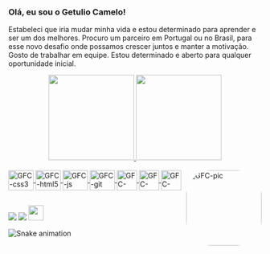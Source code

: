 ### Olá, eu sou o Getulio Camelo!

Estabeleci que iria mudar minha vida e estou determinado para aprender e ser um dos melhores. 
Procuro um parceiro em Portugal ou no Brasil, para esse novo desafio onde possamos crescer juntos e manter a motivação.
Gosto de trabalhar em equipe.
Estou determinado e aberto para qualquer oportunidade inicial.

<div align="center">
  <a href="https://github.com/getuliogfc">
  <img height="170em" src="https://github-readme-stats.vercel.app/api?username=getuliogfc&show_icons=true&theme=highcontrast&include_all_commits=true&count_private=true"/>
  <img height="170em" src="https://github-readme-stats.vercel.app/api/top-langs/?username=getuliogfc&layout=compact&langs_count=7&theme=highcontrast"/>
</div>
<div style="display: inline_block"><br>
 <img align="center" alt="GFC-css3" height="40" width="50" src="https://cdn.jsdelivr.net/gh/devicons/devicon/icons/css3/css3-original-wordmark.svg" />
 <img align="center" alt="GFC-html5" height="40" width="50" src="https://cdn.jsdelivr.net/gh/devicons/devicon/icons/html5/html5-original-wordmark.svg" />
 <img align="center" alt="GFC-js" height="40" width="50" src="https://cdn.jsdelivr.net/gh/devicons/devicon/icons/javascript/javascript-plain.svg" />
 <img align="center" alt="GFC-git" height="40" width="50" src="https://cdn.jsdelivr.net/gh/devicons/devicon/icons/git/git-original.svg" /> 
 <img align="center" alt="GFC-github" height="40" src="https://encrypted-tbn0.gstatic.com/images?q=tbn:ANd9GcRTFSIO_dsJJiOX3Sntwxpw6lUIJKI0ueBlRpcQ3q57xVOw4-bCAQ2eX0v_5v2sf5CIiNA&usqp=CAU" />
 <img align="center" alt="GFC-Notion" height="40" src="https://www.habitosquemudam.com.br/wp-content/uploads/2021/07/notion.png" />
 <img align="center" alt="GFC-OutSystems" height="40" src="https://www.outsystems.com/Forge_CW/_image.aspx/Q8LvY--6WakOw9afDCuuGfL5aewgRNSMjCfB39rbd28=/dev-tools" />
 <img align="right" alt="GFC-pic" height="150" style="border-radius:50px;" src="https://media-exp1.licdn.com/dms/image/D4E35AQH-g8LKGaaxYQ/profile-framedphoto-shrink_200_200/0/1644357105665?e=1646524800&v=beta&t=JOxawt8cBH5gvO7uMvWgQ0lTU36BAKe1Luuo1l77nXw"> 
</div>
   
  ##
 
  <div> 
  <a href = "mailto:getuliocanelo@gmail.com"><img src="https://img.shields.io/badge/-Gmail-%23333?style=for-the-badge&logo=gmail&logoColor=white" target="_blank"></a>
  <a href="https://www.linkedin.com/in/getuliogfc" target="_blank"><img src="https://img.shields.io/badge/-LinkedIn-%230077B5?style=for-the-badge&logo=linkedin&logoColor=white" target="_blank"></a> 
    <a href = "https://www.outsystems.com/profile/xddkyzfqqy/"><img height="30" src="https://user-images.githubusercontent.com/11576697/156858815-3b2e3a83-a1f1-4edd-92dd-849d215f5d74.PNG" target="_blank"></a>
    
![Snake animation](https://github.com/getuliogfc/getuliogfc/blob/output/github-contribution-grid-snake.svg)
 
</div>

  
<!--
**getuliogfc/getuliogfc** is a ✨ _special_ ✨ repository because its `README.md` (this file) appears on your GitHub profile.

Here are some ideas to get you started:

- 🔭 I’m currently working on ...
- 🌱 I’m currently learning ...
- 👯 I’m looking to collaborate on ...
- 🤔 I’m looking for help with ...
- 💬 Ask me about ...
- 📫 How to reach me: ...
- 😄 Pronouns: ...
- ⚡ Fun fact: ...
-->
